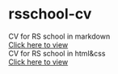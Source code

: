 # rsschool-cv
CV for RS school in markdown <br>
[Click here to view](https://no95typem.github.io/rsschool-cv/cv) <br>
CV for RS school in html&css <br>
[Click here to view](https://no95typem.github.io/rsschool-cv/) <br>
